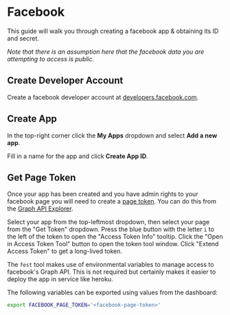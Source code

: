 # Facebook

This guide will walk you through creating a facebook app & obtaining its ID and secret.

*Note that there is an assumption here that the facebook data you are attempting to access is public.*

## Create Developer Account

Create a facebook developer account at [developers.facebook.com](https://developers.facebook.com).

## Create App

In the top-right corner click the **My Apps** dropdown and select **Add a new app**.

Fill in a name for the app and click **Create App ID**.

## Get Page Token

Once your app has been created and you have admin rights to your facebook page you will need to create a [page token](https://developers.facebook.com/docs/facebook-login/access-tokens/#pagetokens). You can do this from the [Graph API Explorer](https://developers.facebook.com/tools/explorer/).

Select your app from the top-leftmost dropdown, then select your page from the "Get Token" dropdown. Press the blue button with the letter `i` to the left of the token to open the "Access Token Info" tooltip. Click the "Open in Access Token Tool" button to open the token tool window. Click "Extend Access Token" to get a long-lived token.

The `fest` tool makes use of environmental variables to manage access to facebook's Graph API. This is not required but certainly makes it easier to deploy the app in service like heroku.

The following variables can be exported using values from the dashboard:

```bash
export FACEBOOK_PAGE_TOKEN='<facebook-page-token>'
```
